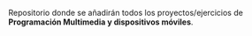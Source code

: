 Repositorio donde se añadirán todos los proyectos/ejercicios de **Programación Multimedia y dispositivos móviles**.
